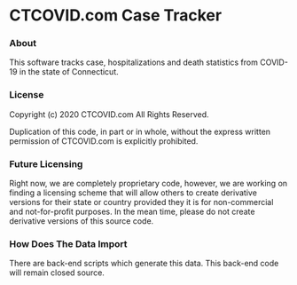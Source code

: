# CTCOVID.com Case Tracker

### About

This software tracks case, hospitalizations and death statistics from COVID-19 in the state of Connecticut.


### License

Copyright (c) 2020 CTCOVID.com
All Rights Reserved.

Duplication of this code, in part or in whole, without the express written permission of CTCOVID.com is explicitly prohibited.


### Future Licensing

Right now, we are completely proprietary code, however, we are working on finding a licensing scheme that will allow others to create derivative versions for their state or country provided they it is for non-commercial and not-for-profit purposes. In the mean time, please do not create derivative versions of this source code.


### How Does The Data Import

There are back-end scripts which generate this data. This back-end code will remain closed source.